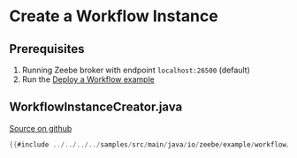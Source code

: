 # Create a Workflow Instance

## Prerequisites

1. Running Zeebe broker with endpoint `localhost:26500` (default)
1. Run the [Deploy a Workflow example](/clients/java-client-examples/workflow-deploy.html)

## WorkflowInstanceCreator.java

[Source on github](https://github.com/zeebe-io/zeebe/tree/{{commit}}/samples/src/main/java/io/zeebe/example/workflow/WorkflowInstanceCreator.java)

```java
{{#include ../../../../samples/src/main/java/io/zeebe/example/workflow/WorkflowInstanceCreator.java}}
```
